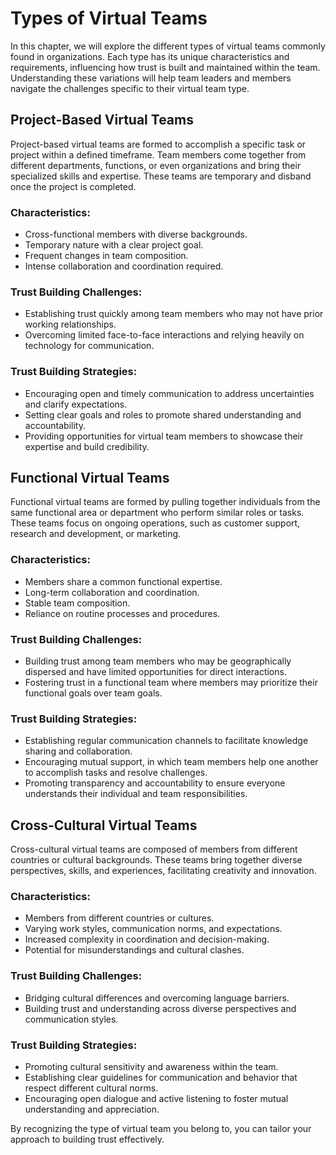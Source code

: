# Types of Virtual Teams

In this chapter, we will explore the different types of virtual teams commonly found in organizations. Each type has its unique characteristics and requirements, influencing how trust is built and maintained within the team. Understanding these variations will help team leaders and members navigate the challenges specific to their virtual team type.

## Project-Based Virtual Teams

Project-based virtual teams are formed to accomplish a specific task or project within a defined timeframe. Team members come together from different departments, functions, or even organizations and bring their specialized skills and expertise. These teams are temporary and disband once the project is completed.

### Characteristics:

- Cross-functional members with diverse backgrounds.
- Temporary nature with a clear project goal.
- Frequent changes in team composition.
- Intense collaboration and coordination required.

### Trust Building Challenges:

- Establishing trust quickly among team members who may not have prior working relationships.
- Overcoming limited face-to-face interactions and relying heavily on technology for communication.

### Trust Building Strategies:

- Encouraging open and timely communication to address uncertainties and clarify expectations.
- Setting clear goals and roles to promote shared understanding and accountability.
- Providing opportunities for virtual team members to showcase their expertise and build credibility.

## Functional Virtual Teams

Functional virtual teams are formed by pulling together individuals from the same functional area or department who perform similar roles or tasks. These teams focus on ongoing operations, such as customer support, research and development, or marketing.

### Characteristics:

- Members share a common functional expertise.
- Long-term collaboration and coordination.
- Stable team composition.
- Reliance on routine processes and procedures.

### Trust Building Challenges:

- Building trust among team members who may be geographically dispersed and have limited opportunities for direct interactions.
- Fostering trust in a functional team where members may prioritize their functional goals over team goals.

### Trust Building Strategies:

- Establishing regular communication channels to facilitate knowledge sharing and collaboration.
- Encouraging mutual support, in which team members help one another to accomplish tasks and resolve challenges.
- Promoting transparency and accountability to ensure everyone understands their individual and team responsibilities.

## Cross-Cultural Virtual Teams

Cross-cultural virtual teams are composed of members from different countries or cultural backgrounds. These teams bring together diverse perspectives, skills, and experiences, facilitating creativity and innovation.

### Characteristics:

- Members from different countries or cultures.
- Varying work styles, communication norms, and expectations.
- Increased complexity in coordination and decision-making.
- Potential for misunderstandings and cultural clashes.

### Trust Building Challenges:

- Bridging cultural differences and overcoming language barriers.
- Building trust and understanding across diverse perspectives and communication styles.

### Trust Building Strategies:

- Promoting cultural sensitivity and awareness within the team.
- Establishing clear guidelines for communication and behavior that respect different cultural norms.
- Encouraging open dialogue and active listening to foster mutual understanding and appreciation.

By recognizing the type of virtual team you belong to, you can tailor your approach to building trust effectively.
